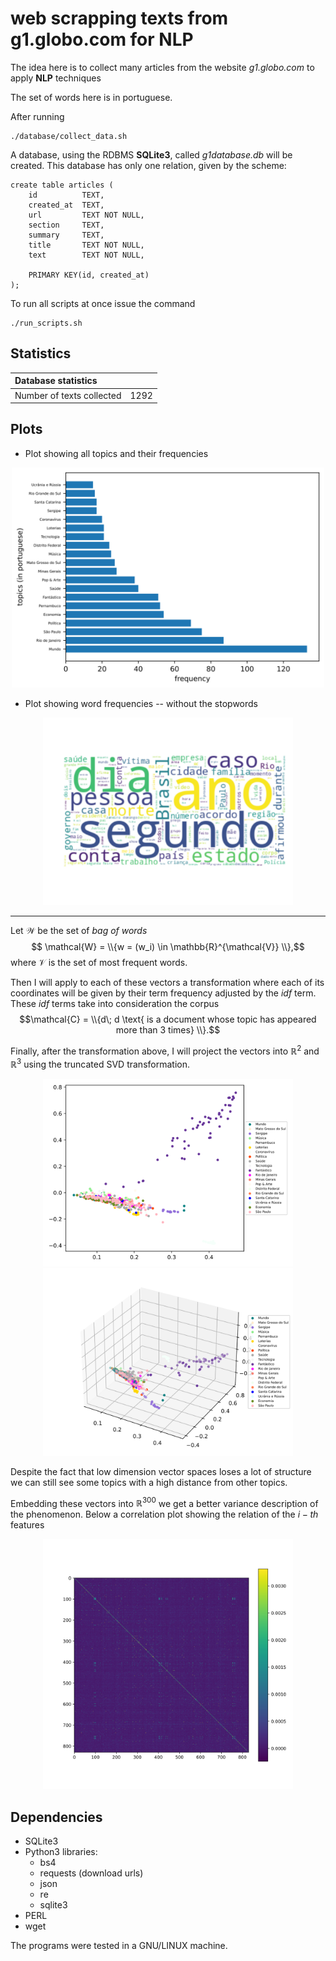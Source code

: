 # web scrapping texts from g1.globo.com for NLP

The idea here is to collect many articles from the website
<em>g1.globo.com</em> to apply <strong>NLP</strong> techniques

The set of words here is in portuguese.

After running
```
./database/collect_data.sh
```
A database, using the RDBMS <strong>SQLite3</strong>, called
<em>g1database.db</em> will be created. This database
has only one relation, given by the scheme:
```
create table articles (
    id          TEXT,
    created_at  TEXT, 
    url         TEXT NOT NULL,
    section     TEXT,
    summary     TEXT,
    title       TEXT NOT NULL,
    text        TEXT NOT NULL,

    PRIMARY KEY(id, created_at)
);
```

To run all scripts at once issue the command
```
./run_scripts.sh
```

## Statistics
| **Database statistics**   |      |
| :---                      | :--- |
| Number of texts collected | 1292 |

## Plots

+ Plot showing all topics and their frequencies
<div align='center'>
    <img src='imgs/topic_trends.svg'
         width='500px'
         alt='topic trends image'
    />
</div>

+ Plot showing word frequencies -- without the stopwords
<div align='center'>
    <img src='imgs/wordcloud.svg'
         width='400px'
         alt='wordcloud image'
    />
</div>

---

Let $\mathcal{W}$ be the set of <em>bag of words</em>
$$ \mathcal{W} = \\{w = (w_i) \in \mathbb{R}^{\mathcal{V}} \\},$$
where $\mathcal{V}$ is the set of most frequent words. 

Then I will apply to each of these vectors a transformation where
each of its coordinates will be given by their term frequency adjusted
by the <em>idf</em> term. These <em>idf</em> terms take into consideration
the corpus 
$$\mathcal{C} = \\{d\; d \text{ is a document whose topic has appeared more than 3 times} \\}.$$

Finally, after the transformation above,  I will project the vectors into 
$\mathbb{R}^2$ and
$\mathbb{R}^3$ using the truncated SVD transformation.
<div align='center'>
    <img src='imgs/docs_embedded_in_R2.svg'
         width='400px'
         alt='R2 image'
    />
    <img src='imgs/docs_embedded_in_R3.svg'
         width='400px'
         alt='R3 image'
    />
</div>

Despite the fact that low dimension vector spaces loses a lot of structure we 
can still see some topics with a high distance from other topics.

Embedding these vectors into $\mathbb{R}^{300}$ we get a better
variance description of the phenomenon. Below a correlation plot 
showing the relation of the $i-th$ features
<div align='center'>
    <img src='imgs/corr_color_map.svg'
         width='400px'
         alt='correlation map image'
    />
</div>

## Dependencies
+ SQLite3
+ Python3 libraries:
    - bs4 
    - requests (download urls)
    - json
    - re
    - sqlite3
+ PERL
+ wget

The programs were tested in a GNU/LINUX machine.
